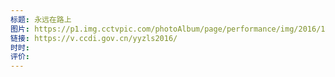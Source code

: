 ```yaml
---
标题: 永远在路上
图片: https://p1.img.cctvpic.com/photoAlbum/page/performance/img/2016/10/17/1476701995277_478.jpg
链接: https://v.ccdi.gov.cn/yyzls2016/
时时: 
评价:
---
```


